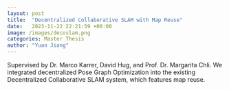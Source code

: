```yaml
---
layout: post
title:  "Decentralized Collaborative SLAM with Map Reuse"
date:   2023-11-22 22:21:59 +00:00
image: /images/decoslam.png
categories: Master Thesis
author: "Yuan Jiang"
---
```

Supervised by Dr. Marco Karrer, David Hug, and Prof. Dr. Margarita Chli. We integrated decentralized Pose Graph Optimization into the existing Decentralized Collaborative SLAM system, which features map reuse.